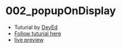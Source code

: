# 002_popupOnDisplay

+ Tuturial by [DevEd](https://www.youtube.com/@developedbyed)
+ [Follow tuturial here](https://www.youtube.com/watch?v=C_JKlr4WKKs&ab_channel=developedbyed)
+ [live preview](https://ashluchowa.github.io/DevEdJS/)
